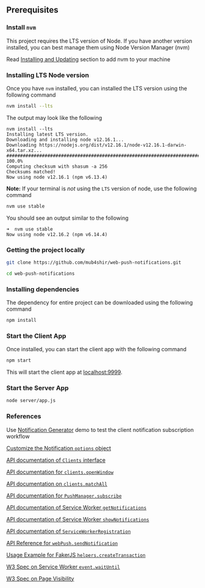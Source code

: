 ## Prerequisites

### Install `nvm`
This project requires the LTS version of Node. If you have another version installed, you can best manage them using Node Version Manager (nvm)

Read [Installing and Updating](https://github.com/nvm-sh/nvm#installing-and-updating) section to add nvm to your machine

### Installing LTS Node version
Once you have `nvm` installed, you can installed the LTS version using the following command
```sh
nvm install --lts
```

The output may look like the following

```text
nvm install --lts
Installing latest LTS version.
Downloading and installing node v12.16.1...
Downloading https://nodejs.org/dist/v12.16.1/node-v12.16.1-darwin-x64.tar.xz...
############################################################################################################ 100.0%
Computing checksum with shasum -a 256
Checksums matched!
Now using node v12.16.1 (npm v6.13.4)
```

**Note:** If your terminal is *not* using the `LTS` version of node, use the following command
```sh
nvm use stable
```
You should see an output similar to the following

```text
➜  nvm use stable
Now using node v12.16.2 (npm v6.14.4)
```

### Getting the project locally
```sh
git clone https://github.com/mub4shir/web-push-notifications.git

cd web-push-notifications
```

### Installing dependencies
The dependency for entire project can be downloaded using the following command
```sh
npm install
```

### Start the Client App

Once installed, you can start the client app with the following command
```sh
npm start
```

This will start the client app at [localhost:9999](http://localhost:9999).

### Start the Server App
```sh
node server/app.js
```

### References
Use [Notification Generator](https://serviceworke.rs/push-get-payload_demo.html) demo to test the client notification subscription workflow  

[Customize the Notification `options` object](https://developer.mozilla.org/en-US/docs/Web/API/notification/Notification#Syntax)

[API documentation of `Clients` interface](https://developer.mozilla.org/en-US/docs/Web/API/Clients)

[API documentation for `clients.openWindow`](https://developer.mozilla.org/en-US/docs/Web/API/Clients/openWindow) 

[API documentation on `clients.matchAll`](https://developer.mozilla.org/en-US/docs/Web/API/Clients/matchAll)

[API documentation for `PushManager.subscribe`](https://developer.mozilla.org/en-US/docs/Web/API/PushManager/subscribe)

[API documentation of Service Worker `getNotifications`](https://developer.mozilla.org/en-US/docs/Web/API/ServiceWorkerRegistration/getNotifications)   

[API documentation of Service Worker `showNotifications`](https://developer.mozilla.org/en-US/docs/Web/API/ServiceWorkerRegistration/showNotification)  


[API documentation of `ServiceWorkerRegistration`](https://developer.mozilla.org/en-US/docs/Web/API/ServiceWorkerRegistration)  

[API Reference for `webPush.sendNotification`](https://github.com/web-push-libs/web-push#api-reference)

[Usage Example for FakerJS `helpers.createTransaction`](https://rawgit.com/Marak/faker.js/master/examples/browser/index.html#helpers)  

[W3 Spec on Service Worker `event.waitUntil`](https://www.w3.org/TR/service-workers/#wait-until-method)  

[W3 Spec on Page Visibility](https://www.w3.org/TR/page-visibility/#dom-document-visibilitystate)  





